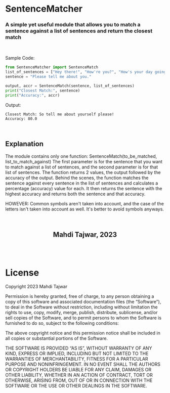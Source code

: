 # SentenceMatcher
### A simple yet useful module that allows you to match a sentence against a list of sentences and return the closest match

<br>

Sample Code:
```python
from SentenceMatcher import SentenceMatch
list_of_sentences = ["Hey there!", "How're you?", "How's your day going?", "So tell me about yourself please!"]
sentence = "Please tell me about you."

output, accr = SentenceMatch(sentence, list_of_sentences)
print("Closest Match:", sentence)
print("Accuracy:", accr)
```

Output:
```
Closest Match: So tell me about yourself please!
Accuracy: 80.0
```

<br>

## Explanation
The module contains only one function: SentenceMatch(to_be_matched, list_to_match_against)
The first parameter is for the sentence that you want to match against a list of sentences, and the second parameter is for that list of sentences. The function returns 2 values, the output followed by the accuracy of the output.
Behind the scenes, the function matches the sentence against every sentence in the list of sentences and calculates a percentage (accuracy) value for each. It then returns the sentence with the highest accuracy and returns both the sentence and that accuracy.

HOWEVER:
Common symbols aren't taken into account, and the case of the letters isn't taken into account as well. It's better to avoid symbols anyways.

<br>
<h2 style="text-align:center">Mahdi Tajwar, 2023</h2>
<br><br>


# License
Copyright 2023 Mahdi Tajwar

Permission is hereby granted, free of charge, to any person obtaining a copy of this software and associated documentation files (the “Software”), to deal in the Software without restriction, including without limitation the rights to use, copy, modify, merge, publish, distribute, sublicense, and/or sell copies of the Software, and to permit persons to whom the Software is furnished to do so, subject to the following conditions:

The above copyright notice and this permission notice shall be included in all copies or substantial portions of the Software.

THE SOFTWARE IS PROVIDED “AS IS”, WITHOUT WARRANTY OF ANY KIND, EXPRESS OR IMPLIED, INCLUDING BUT NOT LIMITED TO THE WARRANTIES OF MERCHANTABILITY, FITNESS FOR A PARTICULAR PURPOSE AND NONINFRINGEMENT. IN NO EVENT SHALL THE AUTHORS OR COPYRIGHT HOLDERS BE LIABLE FOR ANY CLAIM, DAMAGES OR OTHER LIABILITY, WHETHER IN AN ACTION OF CONTRACT, TORT OR OTHERWISE, ARISING FROM, OUT OF OR IN CONNECTION WITH THE SOFTWARE OR THE USE OR OTHER DEALINGS IN THE SOFTWARE.